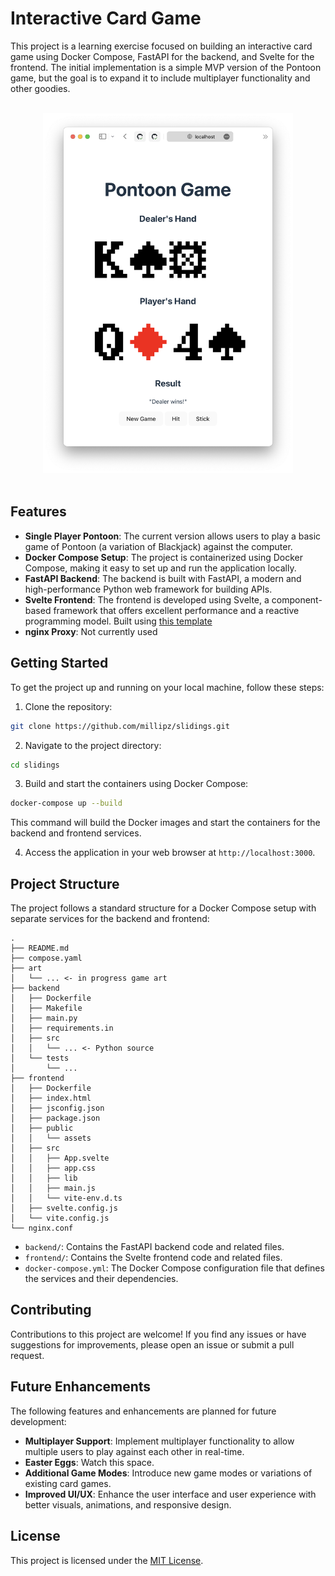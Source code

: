 # Interactive Card Game

This project is a learning exercise focused on building an interactive card game using Docker Compose, FastAPI for the backend, and Svelte for the frontend. The initial implementation is a simple MVP version of the Pontoon game, but the goal is to expand it to include multiplayer functionality and other goodies.

<p align="center">
  <br>
  <img width="400" src="art/game-screenshot.png" alt="game screenshot">
  <br>
  <br>
</p>


## Features

- **Single Player Pontoon**: The current version allows users to play a basic game of Pontoon (a variation of Blackjack) against the computer.
- **Docker Compose Setup**: The project is containerized using Docker Compose, making it easy to set up and run the application locally.
- **FastAPI Backend**: The backend is built with FastAPI, a modern and high-performance Python web framework for building APIs.
- **Svelte Frontend**: The frontend is developed using Svelte, a component-based framework that offers excellent performance and a reactive programming model. Built using [this template](https://github.com/MJ12358/svelte-template-carbon/tree/main)
- **nginx Proxy**: Not currently used

## Getting Started

To get the project up and running on your local machine, follow these steps:

1. Clone the repository:

```bash
git clone https://github.com/millipz/slidings.git
```

2. Navigate to the project directory:

```bash
cd slidings
```

3. Build and start the containers using Docker Compose:

```bash
docker-compose up --build
```

This command will build the Docker images and start the containers for the backend and frontend services.

4. Access the application in your web browser at `http://localhost:3000`.

## Project Structure

The project follows a standard structure for a Docker Compose setup with separate services for the backend and frontend:

```
.
├── README.md
├── compose.yaml
├── art
│   └── ... <- in progress game art
├── backend
│   ├── Dockerfile
│   ├── Makefile
│   ├── main.py
│   ├── requirements.in
│   ├── src
│   │   └── ... <- Python source
│   └── tests
│       └── ...
├── frontend
│   ├── Dockerfile
│   ├── index.html
│   ├── jsconfig.json
│   ├── package.json
│   ├── public
│   │   └── assets
│   ├── src
│   │   ├── App.svelte
│   │   ├── app.css
│   │   ├── lib
│   │   ├── main.js
│   │   └── vite-env.d.ts
│   ├── svelte.config.js
│   └── vite.config.js
└── nginx.conf
```

- `backend/`: Contains the FastAPI backend code and related files.
- `frontend/`: Contains the Svelte frontend code and related files.
- `docker-compose.yml`: The Docker Compose configuration file that defines the services and their dependencies.

## Contributing

Contributions to this project are welcome! If you find any issues or have suggestions for improvements, please open an issue or submit a pull request.

## Future Enhancements

The following features and enhancements are planned for future development:

- **Multiplayer Support**: Implement multiplayer functionality to allow multiple users to play against each other in real-time.
- **Easter Eggs**: Watch this space.
- **Additional Game Modes**: Introduce new game modes or variations of existing card games.
- **Improved UI/UX**: Enhance the user interface and user experience with better visuals, animations, and responsive design.

## License

This project is licensed under the [MIT License](LICENSE).